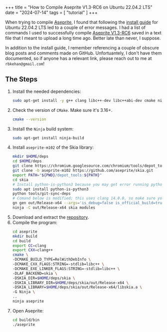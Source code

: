 +++
title = "How to Compile Aseprite V1.3-RC6 on Ubuntu 22.04.2 LTS"
date = "2024-07-14"
tags = [ "tutorial" ]
+++

When trying to compile [Aseprite](https://www.aseprite.org/), I found that following the [install guide](https://github.com/aseprite/aseprite/blob/main/INSTALL.md) for Ubuntu 22.04.2 LTS led to a couple of error messages. I had a list of commands I used to successfully compile [Aseprite V1.3-RC6](https://github.com/aseprite/aseprite/releases/tag/v1.3-rc6) saved in a text file that I meant to upload a long time ago. Better late than never, I suppose.

In addition to the install guide, I remember referencing a couple of obscure blog posts and comments made on GitHub. Unfortuantely, I don't have them documented, so if anyone has a relevant link, please reach out to me at `rbkehan@gmail.com`!

## The Steps

1. Install the needed dependencies:
   ``` bash
   sudo apt-get install -y g++ clang libc++-dev libc++abi-dev cmake ninja-build libx11-dev libxcursor-dev libxi-dev libgl1-mesa-dev libfontconfig1-dev
   ```
2. Check the version of `CMake`. Make sure it's 3.16+.
   ``` bash
   cmake --version
   ```
3. Install the `Ninja` build system:
   ``` bash
   sudo apt-get install ninja-build
   ```
4. Install `aseprite-m102` of the Skia library:
   ``` bash
   mkdir $HOME/deps
   cd $HOME/deps
   git clone https://chromium.googlesource.com/chromium/tools/depot_tools.git
   git clone -b aseprite-m102 https://github.com/aseprite/skia.git
   export PATH="${PWD}/depot_tools:${PATH}"
   cd skia
   # Install python-is-python3 because you may get error running python tools/git-sync-deps
   sudo apt install python-is-python3
   python tools/git-sync-deps
   # Comand below is modified; this uses clang 14.0.0, so make sure you have that version!
   gn gen out/Release-x64 --args='is_debug=false is_official_build=true skia_use_system_expat=false skia_use_system_icu=false skia_use_system_libjpeg_turbo=false skia_use_system_libpng=false skia_use_system_libwebp=false skia_use_system_zlib=false skia_use_sfntly=false skia_use_freetype=true skia_use_harfbuzz=true skia_pdf_subset_harfbuzz=true skia_use_system_freetype2=false skia_use_system_harfbuzz=false cc="clang-14" cxx="clang++-14" extra_cflags_cc=["-stdlib=libc++"] extra_ldflags=["-stdlib=libc++"]' 
   ninja -C out/Release-x64 skia modules
   ```
5. Download and extract the [repository](https://github.com/aseprite/aseprite/releases/tag/v1.3-rc6).
6. Compile the program:
   ``` bash
   cd aseprite
   mkdir build
   cd build
   export CC=clang
   export CXX=clang++
   cmake \
   -DCMAKE_BUILD_TYPE=RelWithDebInfo \
   -DCMAKE_CXX_FLAGS:STRING=-stdlib=libc++ \
   -DCMAKE_EXE_LINKER_FLAGS:STRING=-stdlib=libc++ \
   -DLAF_BACKEND=skia \
   -DSKIA_DIR=$HOME/deps/skia \
   -DSKIA_LIBRARY_DIR=$HOME/deps/skia/out/Release-x64 \
   -DSKIA_LIBRARY=$HOME/deps/skia/out/Release-x64/libskia.a \
   -G Ninja \
   ..
   ninja aseprite
   ```
7. Open Aseprite:
   ``` bash
   cd build/bin
   ./aseprite
   ```